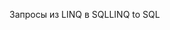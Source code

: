 <span data-ttu-id="37d43-101">Запросы из LINQ в SQL</span><span class="sxs-lookup"><span data-stu-id="37d43-101">LINQ to SQL</span></span>